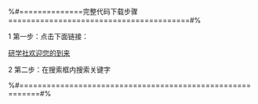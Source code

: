 









%#==============完整代码下载步骤========================================#%


1 第一步：点击下面链接：


[研学社欢迎您的到来](https://ttaozhi.com/t/p.html?id=8gh02bLAMZ)


2 第二步：在搜索框内搜索关键字



%#==========================================================#%

